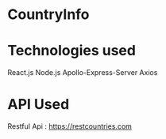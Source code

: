# CountryInfo

# Technologies used
React.js
Node.js
Apollo-Express-Server
Axios

# API Used
Restful Api : https://restcountries.com
